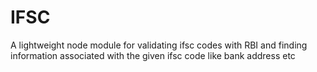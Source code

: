 # IFSC
 A lightweight node module for validating ifsc codes with RBI and finding information associated with the given ifsc code like bank address etc
